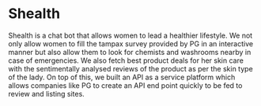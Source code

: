 # Shealth
Shealth is a chat bot that allows women to lead a healthier lifestyle. We not only allow women to fill the tampax survey provided by PG in an interactive manner but also allow them to look for chemists and washrooms nearby in case of emergencies. We also fetch best product deals for her skin care with the sentimentally analysed reviews of the product as per the skin type of the lady. On top of this, we built an API as a service platform which allows companies like PG to create an API end point quickly to be fed to review and listing sites.
